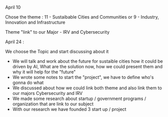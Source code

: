 
April 10 

Chose the theme : 11 - Sustaibable Cities and Communities or 9 - Industry, Innovation and Infrastructure

Theme "link" to our Major - IRV and Cybersecurity



April 24 : 

We choose the Topic and start discussing about it 

- We will talk and work about the future for sustaible cities how it could be driven by AI, What are the solution now, how we could present them and why it will help for the "future"
- We wrote some notes to start the "project", we have to define who's gonna do what 
- We discussed about how we could link both theme and also link them to our majors Cybersecurity and IRV 
- We made some research about startup / government programs / organization that are link to our subject
- With our research we have founded 3 start up / project


